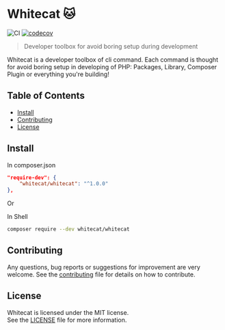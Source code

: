# Whitecat 🐱
![CI](https://github.com/Trusted97/whitecat/workflows/CI/badge.svg)
[![codecov](https://codecov.io/gh/Trusted97/whitecat/branch/master/graph/badge.svg?token=8H5dESJuiq)](https://codecov.io/gh/immobiliare/braze-php-sdk)

> Developer toolbox for avoid boring setup during development

Whitecat is a developer toolbox of cli command. Each command is thought for avoid boring 
setup in developing of PHP: Packages, Library, Composer Plugin or everything you're building! 

## Table of Contents

- [Install](#install)
- [Contributing](#contributing)
- [License](#license)


## Install

In composer.json

``` json
"require-dev": {
    "whitecat/whitecat": "^1.0.0"
},
```

Or

In Shell

``` sh
composer require --dev whitecat/whitecat
```

## Contributing

Any questions, bug reports or suggestions for improvement are very welcome. See the [contributing](./CONTRIBUTING.md) file for details on how to contribute.

## License

Whitecat is licensed under the MIT license.  
See the [LICENSE](./LICENSE) file for more information.
